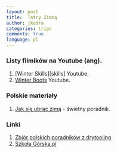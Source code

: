 ```yaml
---
layout: post
title:  Tatry Zimną
author: jkedra
categories: trips
comments: true
language: pl
---
```


### Listy filmików na Youtube (ang).

1. [Winter Skills][skills] Youtube.
2. [Winter Boots][boots] Youtube.

### Polskie materiały

1. [Jak się ubrać zimą][1] - świetny poradnik.


### Linki
1. [Zbiór polskich poradników z drytooling][2]
2. [Szkoła Górska.pl][3]

[winter-skills]: https://www.youtube.com/playlist?list=PLrqtph4KNo5eR4rEAD698DJPL2kXoBGa0
[boots]: https://www.youtube.com/watch?v=ulhbiKyn6vc
[1]: http://drytooling.com.pl/serwis/art/patenty/7259-jak-ubrac-sie-zima-w-gory-na-trekking-wspinanie-skitury
[2]: http://drytooling.com.pl/serwis/art/artykuly/6924-zbior-poradnikow-wspinaczkowych
[3]: http://www.szkola-gorska.pl/index.php/zima


